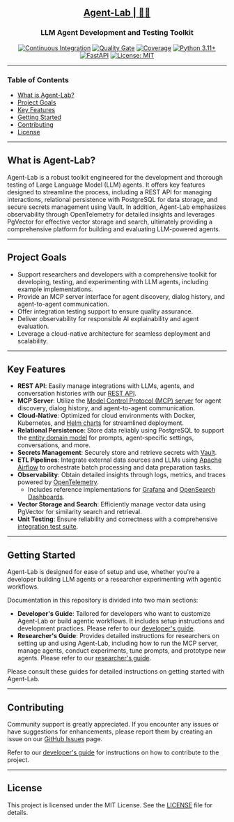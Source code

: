 <h2 align="center"><a href="https://github.com/bsantanna/agent-lab">Agent-Lab | 🤖🧪</a></h2>
<h3 align="center">LLM Agent Development and Testing Toolkit</h3>

<div align="center">

[![Continuous Integration](https://github.com/bsantanna/agent-lab/actions/workflows/build.yml/badge.svg)](https://github.com/bsantanna/agent-lab/actions/workflows/build.yml)
[![Quality Gate](https://sonarcloud.io/api/project_badges/measure?project=bsantanna_agent-lab&metric=alert_status)](https://sonarcloud.io/dashboard?id=bsantanna_agent-lab)
[![Coverage](https://sonarcloud.io/api/project_badges/measure?project=bsantanna_agent-lab&metric=coverage)](https://sonarcloud.io/component_measures?metric=coverage&selected=bsantanna_agent-lab%3Aapp&id=bsantanna_agent-lab)
[![Python 3.11+](https://img.shields.io/badge/python-3.11+-blue.svg)](https://www.python.org/downloads/)
[![FastAPI](https://img.shields.io/badge/FastAPI-009485.svg?logo=fastapi&logoColor=white)](#key-features)
[![License: MIT](https://img.shields.io/badge/License-MIT-blue.svg)](doc/LICENSE.md)

</div>

---

### Table of Contents
- [What is Agent-Lab?](#what-is-agent-lab)
- [Project Goals](#project-goals)
- [Key Features](#key-features)
- [Getting Started](#getting-started)
- [Contributing](#contributing)
- [License](#license)

---

## What is Agent-Lab?

Agent-Lab is a robust toolkit engineered for the development and thorough testing of Large Language Model (LLM) agents. It offers key features designed to streamline the process, including a REST API for managing interactions, relational persistence with PostgreSQL for data storage, and secure secrets management using Vault. In addition, Agent-Lab emphasizes observability through OpenTelemetry for detailed insights and leverages PgVector for effective vector storage and search, ultimately providing a comprehensive platform for building and evaluating LLM-powered agents.

---

## Project Goals

- Support researchers and developers with a comprehensive toolkit for developing, testing, and experimenting with LLM agents, including example implementations.
- Provide an MCP server interface for agent discovery, dialog history, and agent-to-agent communication.
- Offer integration testing support to ensure quality assurance.
- Deliver observability for responsible AI explainability and agent evaluation.
- Leverage a cloud-native architecture for seamless deployment and scalability.

---

## Key Features

- **REST API**: Easily manage integrations with LLMs, agents, and conversation histories with our [REST API](doc/REST_API.md).
- **MCP Server**: Utilize the [Model Control Protocol (MCP) server](doc/MCP.md) for agent discovery, dialog history, and agent-to-agent communication.
- **Cloud-Native**: Optimized for cloud environments with Docker, Kubernetes, and [Helm charts](doc/CHARTS.md) for streamlined deployment.
- **Relational Persistence**: Store data reliably using PostgreSQL to support the [entity domain model](doc/DOMAIN.md) for prompts, agent-specific settings, conversations, and more.
- **Secrets Management**: Securely store and retrieve secrets with [Vault](doc/VAULT.md).
- **ETL Pipelines**: Integrate external data sources and LLMs using [Apache Airflow](doc/ETL.md) to orchestrate batch processing and data preparation tasks.
- **Observability**: Obtain detailed insights through logs, metrics, and traces powered by [OpenTelemetry](doc/OTEL.md).
  - Includes reference implementations for [Grafana](doc/otel/GRAFANA.md) and [OpenSearch Dashboards](doc/otel/OPENSEARCH.md).
- **Vector Storage and Search**: Efficiently manage vector data using PgVector for similarity search and retrieval.
- **Unit Testing**: Ensure reliability and correctness with a comprehensive [integration test suite](doc/TESTS.md).

---

## Getting Started

Agent-Lab is designed for ease of setup and use, whether you're a developer building LLM agents or a researcher experimenting with agentic workflows.

Documentation in this repository is divided into two main sections:

- **Developer's Guide**: Tailored for developers who want to customize Agent-Lab or build agentic workflows. It includes setup instructions and development practices. Please refer to our [developer's guide](doc/DEV_GUIDE.md).
- **Researcher's Guide**: Provides detailed instructions for researchers on setting up and using Agent-Lab, including how to run the MCP server, manage agents, conduct experiments, tune prompts, and prototype new agents. Please refer to our [researcher's guide](doc/RESEARCHER_GUIDE.md).

Please consult these guides for detailed instructions on getting started with Agent-Lab.

---

## Contributing

Community support is greatly appreciated. If you encounter any issues or have suggestions for enhancements, please report them by creating an issue on our [GitHub Issues](https://github.com/bsantanna/agent-lab/issues) page.

Refer to our [developer's guide](doc/DEV_GUIDE.md) for instructions on how to contribute to the project.

---

## License

This project is licensed under the MIT License. See the [LICENSE](doc/LICENSE.md) file for details.
